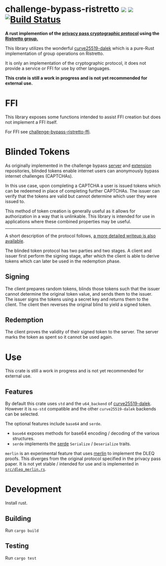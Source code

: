 # challenge-bypass-ristretto [![](https://img.shields.io/crates/v/challenge-bypass-ristretto.svg)](https://crates.io/crates/challenge-bypass-ristretto) [![](https://docs.rs/challenge-bypass-ristretto/badge.svg)](https://docs.rs/challenge-bypass-ristretto) [![Build Status](https://travis-ci.org/brave-intl/challenge-bypass-ristretto.svg?branch=master)](https://travis-ci.org/brave-intl/challenge-bypass-ristretto)

**A rust implemention of the
[privacy pass cryptographic protocol](https://www.petsymposium.org/2018/files/papers/issue3/popets-2018-0026.pdf)
using the [Ristretto group.](https://ristretto.group/)**

This library utilizes the wonderful [curve25519-dalek](https://github.com/dalek-cryptography/curve25519-dalek)
which is a pure-Rust implementation of group operations on Ristretto.

It is only an implementation of the cryptographic protocol,
it does not provide a service or FFI for use by other languages.

**This crate is still a work in progress and is not yet recommended for external use.**

# FFI

This library exposes some functions intended to assist FFI creation but does
not implement a FFI itself.

For FFI see [challenge-bypass-ristretto-ffi](https://github.com/brave-intl/challenge-bypass-ristretto-ffi).

# Blinded Tokens

As originally implemented in the challenge bypass
[server](https://github.com/privacypass/challenge-bypass-server) and
[extension](https://github.com/privacypass/challenge-bypass-extension)
repositories, blinded tokens enable internet users can anonymously
bypass internet challenges (CAPTCHAs).

In this use case, upon completing a CAPTCHA a user is issued tokens which can be
redeemed in place of completing further CAPTCHAs. The issuer
can verify that the tokens are valid but cannot determine which user they
were issued to.

This method of token creation is generally useful as it allows for
authorization in a way that is unlinkable. This library is intended for
use in applications where these combined properties may be useful.

---

A short description of the protocol follows, [a more detailed writeup is also available].

The blinded token protocol has two parties and two stages. A client and
issuer first perform the signing stage, after which the client is
able to derive tokens which can later be used in the redemption phase.

## Signing

The client prepares random tokens, blinds
those tokens such that the issuer cannot determine the original token value,
and sends them to the issuer. The issuer signs the tokens using a secret key
and returns them to the client. The client then reverses the original blind to yield
a signed token.

## Redemption

The client proves the validity of their signed token to the server. The
server marks the token as spent so it cannot be used again.

# Use

This crate is still a work in progress and is not yet recommended for external use.

## Features

By default this crate uses `std` and the `u64_backend` of [curve25519-dalek](https://github.com/dalek-cryptography/curve25519-dalek). However it is `no-std` compatible and the other `curve25519-dalek` backends can be selected.

The optional features include `base64` and `serde`.

* `base64` exposes methods for base64 encoding / decoding of the various structures.
* `serde` implements the [serde](https://serde.rs) `Serialize` / `Deserialize` traits.

`merlin` is an experimental feature that uses [merlin](https://github.com/dalek-cryptography/merlin) to implement the DLEQ proofs. This diverges from
the original protocol specified in the privacy pass paper. It is not yet stable / intended for use and
is implemented in [`src/dleq_merlin.rs`].

# Development

Install rust.

## Building

Run `cargo build`

## Testing

Run `cargo test`

[`src/dleq_merlin.rs`]: src/dleq_merlin.rs
[a more detailed writeup is also available]: https://docs.rs/challenge-bypass-ristretto#cryptographic-protocol
